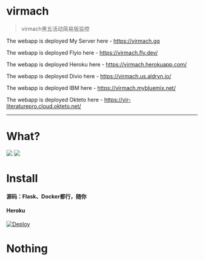 # virmach

> virmach黑五活动简易版监控

The webapp is deployed My Server here - https://virmach.gq

The webapp is deployed Flyio here - https://virmach.fly.dev/

The webapp is deployed Heroku here - https://virmach.herokuapp.com/

The webapp is deployed Divio here - https://virmach.us.aldryn.io/

The webapp is deployed IBM here - https://virmach.mybluemix.net/

The webapp is deployed Okteto here - https://vir-literaturepro.cloud.okteto.net/

---

# What?
![](https://vkceyugu.cdn.bspapp.com/VKCEYUGU-6cc46a21-10af-4cd7-a52d-d8c57329708e/76652b4b-2199-4046-a16b-f9c2641bbdff.png)
![](https://vkceyugu.cdn.bspapp.com/VKCEYUGU-6cc46a21-10af-4cd7-a52d-d8c57329708e/d9bcfcd6-3902-47f5-af61-c8b88ab08732.png)

# Install
####  源码：Flask、Docker都行，随你

#### Heroku
[![Deploy](https://www.herokucdn.com/deploy/button.svg)](https://heroku.com/deploy?template=https://github.com/LiteraturePro/virmach)

# Nothing
